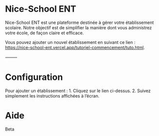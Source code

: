 # Nice-School ENT

Nice-School ENT est une plateforme destinée à gérer votre établissement scolaire.
Notre objectif est de simplifier la manière dont vous administrez votre école, de façon claire et efficace.

Vous pouvez ajouter un nouvel établissement en suivant ce lien : https://nice-school-ent.vercel.app/tutoriel-commencement/tuto.html.

⸻

# Configuration

Pour ajouter un établissement :
	1.	Cliquez sur le lien ci-dessus.
	2.	Suivez simplement les instructions affichées à l’écran.

  # Aide 
  
Beta
